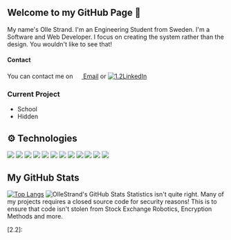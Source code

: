 ## Welcome to my GitHub Page 👋
My name's Olle Strand. I'm an Engineering Student from Sweden.
I'm a Software and Web Developer. I focus on creating the system rather than the design. You wouldn't like to see that!
#### Contact
You can contact me on  [<img src="https://image.flaticon.com/icons/svg/54/54215.svg" width="16" height="16"> Email](mailto:ollestrand02@gmail.com) or [![1.2]LinkedIn](https://www.linkedin.com/in/olle-strand-94584a1a5/)
### Current Project
* School
* Hidden
## ⚙️ Technologies
![](https://img.shields.io/badge/OS-Windows-informational?style=flat&logo=Windows&logoColor=white&color=1a1a1a) ![](https://img.shields.io/badge/Editor-Visual%20Studio-informational?style=flat&logo=Visual%20Studio&logoColor=white&color=1a1a1a) ![](https://img.shields.io/badge/Code-C%23-informational?style=flat&logo=C%20Sharp&logoColor=white&color=1a1a1a) ![](https://img.shields.io/badge/Code-JavaScript-informational?style=flat&logo=JavaScript&logoColor=white&color=1a1a1a) ![](https://img.shields.io/badge/Code-Python-informational?style=flat&logo=Python&logoColor=white&color=1a1a1a) ![](https://img.shields.io/badge/Code-HTML-informational?style=flat&logo=HTML5&logoColor=white&color=1a1a1a) ![](https://img.shields.io/badge/Database-MySQL-informational?style=flat&logo=MySQL&logoColor=white&color=1a1a1a) ![](https://img.shields.io/badge/Database-MS%20SQL-informational?style=flat&logo=Microsoft%20SQL%20Server&logoColor=white&color=1a1a1a) ![](https://img.shields.io/badge/Framework-.NET-informational?style=flat&logo=.NET&logoColor=white&color=1a1a1a) ![](https://img.shields.io/badge/Framework-.NET%20Core-informational?style=flat&logo=.NET&logoColor=white&color=1a1a1a) ![](https://img.shields.io/badge/Framework-ASP.NET-informational?style=flat&logo=.NET&logoColor=white&color=1a1a1a) ![](https://img.shields.io/badge/Framework-ASP.NET%20Core-informational?style=flat&logo=.NET&logoColor=white&color=1a1a1a)
## My GitHub Stats
[![Top Langs](https://github-readme-stats.vercel.app/api/top-langs/?username=ollestrand&hide=html&count_private=true&bg_color=1a1a1a&title_color=ffffff&text_color=f5f5f5&layout=compact)](https://github.com/anuraghazra/github-readme-stats)
![OlleStrand's GitHub Stats](https://github-readme-stats.vercel.app/api?username=ollestrand&count_private=true&show_icons=true&include_all_commits=true&hide=issues,prs&bg_color=1a1a1a&title_color=ffffff&text_color=f5f5f5)
Statistics isn't quite right. Many of my projects requires a closed source code for security reasons! This is to ensure that code isn't stolen from Stock Exchange Robotics, Encryption Methods and more.

<!-- Icons -->
[1.2]: https://raw.githubusercontent.com/MartinHeinz/MartinHeinz/master/linkedin-3-16.png (LinkedIn icon without padding)
[2.2]: 

<!--
**OlleStrand/OlleStrand** is a ✨ _special_ ✨ repository because its `README.md` (this file) appears on your GitHub profile.

Here are some ideas to get you started:

- 🔭 I’m currently working on ...
- 🌱 I’m currently learning ...
- 👯 I’m looking to collaborate on ...
- 🤔 I’m looking for help with ...
- 💬 Ask me about ...
- 📫 How to reach me: ...
- 😄 Pronouns: ...
- ⚡ Fun fact: ...
-->
